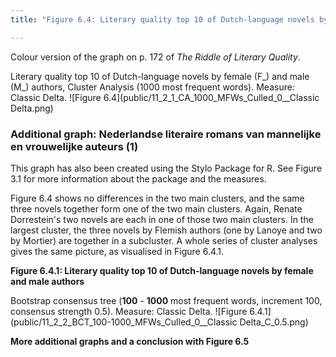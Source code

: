 ```yaml
---
title: "Figure 6.4: Literary quality top 10 of Dutch-language novels by female and male authors (1)"

---
```


Colour version of the graph on p. 172 of *The Riddle of Literary Quality*.

Literary quality top 10 of Dutch-language novels by female (F_) and male (M_) authors, Cluster Analysis (1000 most frequent words). Measure: Classic Delta. 
![Figure 6.4](public/11_2_1_CA_1000_MFWs_Culled_0__Classic Delta.png)

### **Additional graph: Nederlandse literaire romans van mannelijke en vrouwelijke auteurs (1)**

This graph has also been created using the Stylo Package for R. See Figure 3.1 for more information about the package and the measures.

Figure 6.4 shows no differences in the two main clusters, and the same three novels together form one of the two main clusters. Again, Renate Dorrestein's two novels are each in one of those two main clusters. In the largest cluster, the three novels by Flemish authors (one by Lanoye and two by Mortier) are together in a subcluster. A whole series of cluster analyses gives the same picture, as visualised in Figure 6.4.1.

**Figure 6.4.1: Literary quality top 10 of Dutch-language novels by female and male authors**

Bootstrap consensus tree (**100** - **1000** most frequent words, increment 100, consensus strength 0.5). Measure: Classic Delta.
![Figure 6.4.1](public/11_2_2_BCT_100-1000_MFWs_Culled_0__Classic Delta_C_0.5.png)

**More additional graphs and a conclusion with Figure 6.5**
